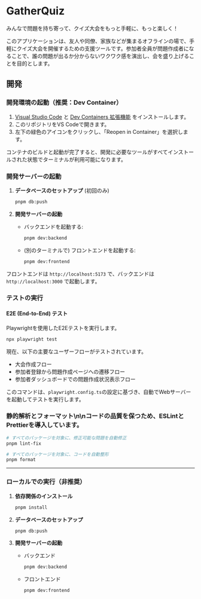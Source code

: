 # GatherQuiz

みんなで問題を持ち寄って、クイズ大会をもっと手軽に、もっと楽しく！

このアプリケーションは、友人や同僚、家族などが集まるオフラインの場で、手軽にクイズ大会を開催するための支援ツールです。参加者全員が問題作成者になることで、誰の問題が出るか分からないワクワク感を演出し、会を盛り上げることを目的とします。

## 開発

### 開発環境の起動（推奨：Dev Container）

1. [Visual Studio Code](https://code.visualstudio.com/) と [Dev Containers 拡張機能](https://marketplace.visualstudio.com/items?itemName=ms-vscode-remote.remote-containers) をインストールします。
2. このリポジトリをVS Codeで開きます。
3. 左下の緑色のアイコンをクリックし、「Reopen in Container」を選択します。

コンテナのビルドと起動が完了すると、開発に必要なツールがすべてインストールされた状態でターミナルが利用可能になります。

### 開発サーバーの起動

1. **データベースのセットアップ** (初回のみ)

   ```bash
   pnpm db:push
   ```

2. **開発サーバーの起動**

   - バックエンドを起動する:
     ```bash
     pnpm dev:backend
     ```

   - (別のターミナルで) フロントエンドを起動する:
     ```bash
     pnpm dev:frontend
     ```

フロントエンドは `http://localhost:5173` で、バックエンドは `http://localhost:3000` で起動します。

### テストの実行

#### E2E (End-to-End) テスト

Playwrightを使用したE2Eテストを実行します。

```bash
npx playwright test
```

現在、以下の主要なユーザーフローがテストされています。
- 大会作成フロー
- 参加者登録から問題作成ページへの遷移フロー
- 参加者ダッシュボードでの問題作成状況表示フロー

このコマンドは、`playwright.config.ts`の設定に基づき、自動でWebサーバーを起動してテストを実行します。

### 静的解析とフォーマット\n\nコードの品質を保つため、ESLintとPrettierを導入しています。

```bash
# すべてのパッケージを対象に、修正可能な問題を自動修正
pnpm lint-fix

# すべてのパッケージを対象に、コードを自動整形
pnpm format
```

---

### ローカルでの実行（非推奨）

1. **依存関係のインストール**

   ```bash
   pnpm install
   ```

2. **データベースのセットアップ**

   ```bash
   pnpm db:push
   ```

3. **開発サーバーの起動**

   - バックエンド
     ```bash
     pnpm dev:backend
     ```

   - フロントエンド
     ```bash
     pnpm dev:frontend
     ```
